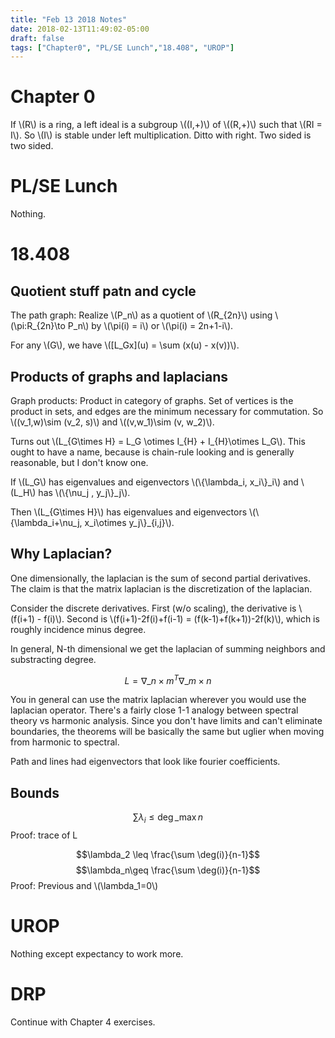 ```yaml
---
title: "Feb 13 2018 Notes"
date: 2018-02-13T11:49:02-05:00
draft: false
tags: ["Chapter0", "PL/SE Lunch","18.408", "UROP"]
---
```


# Chapter 0

If \\(R\\) is a ring, a left ideal is a subgroup \\((I,+)\\) of \\((R,+)\\)
such that \\(RI = I\\). So \\(I\\) is stable under left multiplication.
Ditto with right. Two sided is two sided. 

# PL/SE Lunch

Nothing.

# 18.408

## Quotient stuff patn and cycle

The path graph: Realize \\(P_n\\) as a quotient of \\(R\_{2n}\\) using 
\\(\pi:R\_{2n}\to P_n\\) by \\(\pi(i) = i\\) or \\(\pi(i) = 2n+1-i\\).

For any \\(G\\), we have \\(\[L\_Gx\](u) = \sum (x(u) - x(v))\\).

## Products of graphs and laplacians

Graph products: Product in category of graphs. Set of vertices is the product
in sets, and edges are the minimum necessary for commutation. So
\\((v\_1,w)\sim (v\_2, s)\\) and \\((v,w_1)\sim (v, w_2)\\).

Turns out \\(L\_{G\times H} = L_G \otimes I\_{H} + I\_{H}\otimes L_G\\). 
This ought to have a name, because is chain-rule looking and is generally 
reasonable, but I don't know one.

If \\(L_G\\) has eigenvalues and eigenvectors \\(\\{\lambda_i, x_i\\}_i\\)
and \\(L_H\\) has \\(\\{\nu_j , y_j\\}_j\\).

Then \\(L_{G\times H}\\) has eigenvalues and eigenvectors \\(\\{\lambda_i+\nu_j,
x_i\otimes y_j\\}\_{i,j}\\).

## Why Laplacian?

One dimensionally,  the laplacian is the sum of second partial derivatives. The 
claim is that the matrix laplacian is the discretization of the laplacian.

Consider the discrete derivatives. First (w/o scaling), the derivative is
\\(f(i+1) - f(i)\\). Second is \\(f(i+1)-2f(i)+f(i-1) = (f(k-1)+f(k+1))-2f(k)\\),
which is roughly incidence minus degree.

In general, N-th dimensional we get the laplacian of summing neighbors
and substracting degree.

$$L = \nabla\_{n\times m}^T\nabla\_{m\times n}$$

You in general can use the matrix laplacian wherever you would use the laplacian 
operator. There's a fairly close 1-1 analogy between spectral theory vs 
harmonic analysis. Since you don't have limits and can't eliminate boundaries,
the theorems will be basically the same but uglier when moving from harmonic
to spectral.

Path and lines had eigenvectors that look like fourier coefficients.

## Bounds

$$\sum \lambda_i \leq \deg\_{\max}n$$
Proof: trace of L

$$\lambda_2 \leq \frac{\sum \deg(i)}{n-1}$$
$$\lambda_n\geq  \frac{\sum \deg(i)}{n-1}$$
Proof: Previous and \\(\lambda_1=0\\)


# UROP

Nothing except expectancy to work more.

# DRP

Continue with Chapter 4 exercises. 
